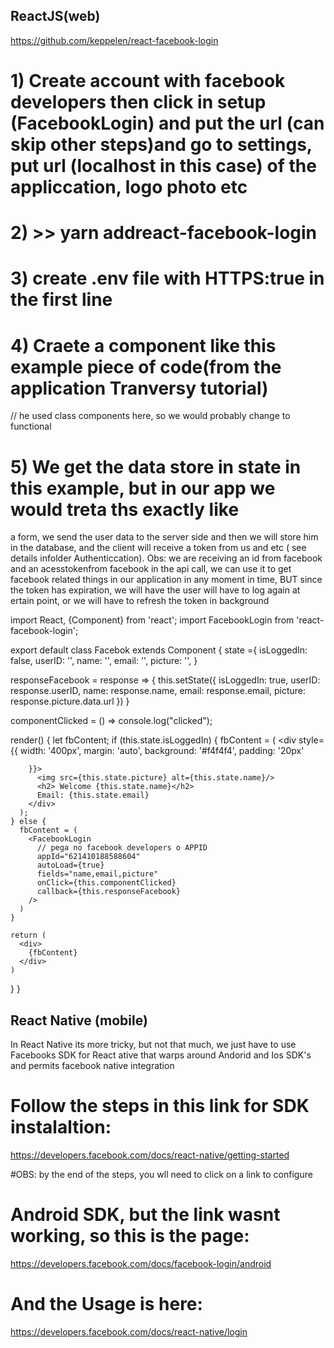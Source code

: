 
## ReactJS(web)

https://github.com/keppelen/react-facebook-login

# 1) Create account with facebook developers then click in setup (FacebookLogin) and put the url (can skip other steps)and go to settings, put url (localhost in this case) of the appliccation, logo photo etc

# 2) >> yarn addreact-facebook-login

# 3) create .env file with HTTPS:true  in the first line

# 4) Craete a component like this example piece of code(from the application Tranversy tutorial)
// he used class components here, so we would probably change to functional


# 5) We get the data store in state in this example, but in our app we would treta ths exactly like 
a form, we send the user data to the server side and then we will store him in the database, and the 
client will receive a token from us and etc ( see details infolder Authenticcation). Obs: we are receiving an
id from facebook and an acesstokenfrom facebook in the api call, we can use it to get facebook related things 
in our application in any moment in time, BUT since the token has expiration, we will have the user will have to log again at ertain point, or we will have to refresh the token in background

import React, {Component} from 'react';
import FacebookLogin from 'react-facebook-login';

export default class Facebok extends Component {
  state ={
    isLoggedIn: false,
    userID: '',
    name: '',
    email: '',
    picture: '',
  }

  responseFacebook = response => {
    this.setState({
      isLoggedIn: true,
      userID: response.userID,
      name: response.name,
      email: response.email,
      picture: response.picture.data.url
    })
  }

  componentClicked = () => console.log("clicked");

  render() {
    let fbContent;
    if (this.state.isLoggedIn) {
      fbContent = (
        <div style={{
          width: '400px',
          margin:  'auto',
          background: '#f4f4f4',
          padding: '20px'

        }}>
          <img src={this.state.picture} alt={this.state.name}/>
          <h2> Welcome {this.state.name}</h2>
          Email: {this.state.email}
        </div>
      );
    } else {
      fbContent = (
        <FacebookLogin
          // pega no facebook developers o APPID 
          appId="621410188588604"
          autoLoad={true}
          fields="name,email,picture"
          onClick={this.componentClicked}
          callback={this.responseFacebook} 
        />
      )
    }

    return (
      <div>
        {fbContent}
      </div>
    )
  }
}


## React Native (mobile)

In React Native its more tricky, but not that much, we just have to use Facebooks SDK for React ative 
that warps around Andorid and Ios SDK's  and permits facebook native integration

# Follow the steps in this link for SDK instalaltion:
https://developers.facebook.com/docs/react-native/getting-started

#OBS: by the end of the steps, you wll need to click on a link to configure 
# Android SDK, but the link wasnt working, so this is the page:
https://developers.facebook.com/docs/facebook-login/android

# And the Usage is here:
https://developers.facebook.com/docs/react-native/login






